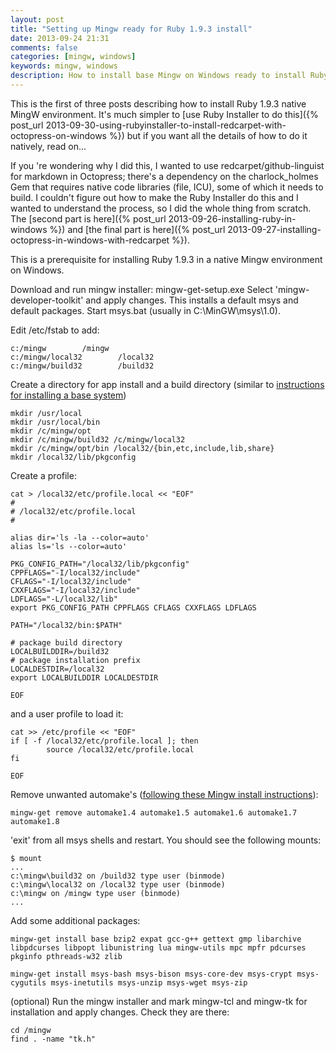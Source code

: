 ```yaml
---
layout: post
title: "Setting up Mingw ready for Ruby 1.9.3 install"
date: 2013-09-24 21:31
comments: false
categories: [mingw, windows]
keywords: mingw, windows
description: How to install base Mingw on Windows ready to install Ruby
---
```


This is the first of three posts describing how to install Ruby 1.9.3 native MingW environment. It's much simpler to [use Ruby Installer to do this]({% post_url 2013-09-30-using-rubyinstaller-to-install-redcarpet-with-octopress-on-windows %}) but if you want all the details of how to do it natively, read on...

If you 're wondering why I did this, I wanted to use redcarpet/github-linguist for markdown in Octopress; there's a dependency on the charlock_holmes Gem that requires native code libraries (file, ICU), some of which it needs to build.  I couldn't figure out how to make the Ruby Installer do this and I wanted to understand the process, so I did the whole thing from scratch.  The [second part is here]({% post_url 2013-09-26-installing-ruby-in-windows %}) and [the final part is here]({% post_url 2013-09-27-installing-octopress-in-windows-with-redcarpet %}).
 
This is a prerequisite for installing Ruby 1.9.3 in a native Mingw environment on Windows.

Download and run mingw installer: mingw-get-setup.exe
Select 'mingw-developer-toolkit' and apply changes. This installs a default msys and default packages.
Start msys.bat (usually in C:\MinGW\msys\1.0).

Edit /etc/fstab to add:
```
c:/mingw        /mingw
c:/mingw/local32        /local32
c:/mingw/build32        /build32
```
<!-- more -->
Create a directory for app install and a build directory (similar to [instructions for installing a base system](http://ingar.satgnu.net/devenv/mingw32/base.html "instructions for installing a base system"))
```
mkdir /usr/local
mkdir /usr/local/bin
mkdir /c/mingw/opt
mkdir /c/mingw/build32 /c/mingw/local32
mkdir /c/mingw/opt/bin /local32/{bin,etc,include,lib,share}
mkdir /local32/lib/pkgconfig
```
Create a profile:
```
cat > /local32/etc/profile.local << "EOF"
#
# /local32/etc/profile.local
#

alias dir='ls -la --color=auto'
alias ls='ls --color=auto'

PKG_CONFIG_PATH="/local32/lib/pkgconfig"
CPPFLAGS="-I/local32/include"
CFLAGS="-I/local32/include"
CXXFLAGS="-I/local32/include"
LDFLAGS="-L/local32/lib"
export PKG_CONFIG_PATH CPPFLAGS CFLAGS CXXFLAGS LDFLAGS

PATH="/local32/bin:$PATH"

# package build directory
LOCALBUILDDIR=/build32
# package installation prefix
LOCALDESTDIR=/local32
export LOCALBUILDDIR LOCALDESTDIR

EOF
```
and a user profile to load it:
```
cat >> /etc/profile << "EOF"
if [ -f /local32/etc/profile.local ]; then
        source /local32/etc/profile.local
fi

EOF
```
Remove unwanted automake's ([following these Mingw install instructions](http://puredata.info/docs/developer/WindowsMinGW "Mingw install instructions")):
```
mingw-get remove automake1.4 automake1.5 automake1.6 automake1.7 automake1.8
```
'exit' from all msys shells and restart.  You should see the following mounts:
```
$ mount
...
c:\mingw\build32 on /build32 type user (binmode)
c:\mingw\local32 on /local32 type user (binmode)
c:\mingw on /mingw type user (binmode)
...
```
Add some additional packages:
```
mingw-get install base bzip2 expat gcc-g++ gettext gmp libarchive libpdcurses libpopt libunistring lua mingw-utils mpc mpfr pdcurses pkginfo pthreads-w32 zlib

mingw-get install msys-bash msys-bison msys-core-dev msys-crypt msys-cygutils msys-inetutils msys-unzip msys-wget msys-zip  
```
(optional) Run the mingw installer and mark mingw-tcl and mingw-tk for installation and apply changes.
Check they are there:
```
cd /mingw
find . -name "tk.h"
```
